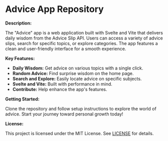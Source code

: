 # Advice App Repository

**Description:**

The "Advice" app is a web application built with Svelte and Vite that delivers daily wisdom from the Advice Slip API. Users can access a variety of advice slips, search for specific topics, or explore categories. The app features a clean and user-friendly interface for a smooth experience.

**Key Features:**

- **Daily Wisdom:** Get advice on various topics with a single click.
- **Random Advice:** Find surprise wisdom on the home page.
- **Search and Explore:** Easily locate advice on specific subjects.
- **Svelte and Vite:** Built with performance in mind.
- **Contribute:** Help enhance the app's features.

**Getting Started:**

Clone the repository and follow setup instructions to explore the world of advice. Start your journey toward personal growth today!

**License:**

This project is licensed under the MIT License. See [LICENSE](LICENSE) for details.
